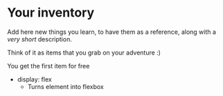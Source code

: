 # Your inventory

Add here new things you learn, to have them as a reference, along with a *very short* description.

Think of it as items that you grab on your adventure :)

You get the first item for free

- display: flex
  - Turns element into flexbox